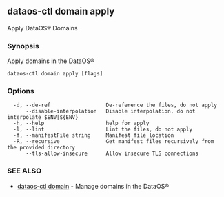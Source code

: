 ## dataos-ctl domain apply

Apply DataOS® Domains

### Synopsis

Apply domains in the DataOS®

```
dataos-ctl domain apply [flags]
```

### Options

```
  -d, --de-ref                  De-reference the files, do not apply
      --disable-interpolation   Disable interpolation, do not interpolate $ENV|${ENV}
  -h, --help                    help for apply
  -l, --lint                    Lint the files, do not apply
  -f, --manifestFile string     Manifest file location
  -R, --recursive               Get manifest files recursively from the provided directory
      --tls-allow-insecure      Allow insecure TLS connections
```

### SEE ALSO

* [dataos-ctl domain](dataos-ctl_domain.md)	 - Manage domains in the DataOS®

